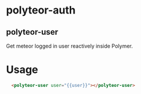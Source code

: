 # polyteor-auth

## polyteor-user

Get meteor logged in user reactively inside Polymer.

# Usage
```html
  <polyteor-user user="{{user}}"></polyteor-user>
```
